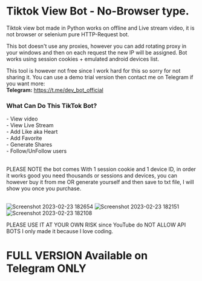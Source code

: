 # Tiktok View Bot - No-Browser type.
Tiktok view bot made in Python works on offline and Live stream video, it is not browser or selenium pure HTTP-Request bot.

This bot doesn't use any proxies, however you can add rotating proxy in your windows and then on each request the new IP will be assigned.
Bot works using session cookies + emulated android devices list.

This tool is however not free since I work hard for this so sorry for not sharing it.
You can use a demo trial version then contact me on Telegram if you want more:<br>
<b>Telegram:</b> https://t.me/dev_bot_official<br>

<h3>What Can Do This TikTok Bot?</h3>
- View video<br>
- View Live Stream<br>
- Add Like aka Heart<br>
- Add Favorite<br>
- Generate Shares<br>
- Follow/UnFollow users<br><br>

PLEASE NOTE the bot comes With 1 session cookie and 1 device ID, in order it works good you need thousands or sessions and devices,
you can however buy it from me OR generate yourself and then save to txt file, I will show you once you purchase.<br><br>

![Screenshot 2023-02-23 182654](https://user-images.githubusercontent.com/125034016/220984445-5474cf4f-b1f5-47fb-bc72-afeaef898101.png)
![Screenshot 2023-02-23 182151](https://user-images.githubusercontent.com/125034016/220984467-925311d6-b4d2-46f4-8d4a-eaf7e284c907.png)
![Screenshot 2023-02-23 182108](https://user-images.githubusercontent.com/125034016/220984493-a4d46324-53ce-48ee-a735-6405292f9d21.png)

PLEASE USE IT AT YOUR OWN RISK since YouTube do NOT ALLOW API BOTS I only made it because I love coding.<br>
<h1>FULL VERSION Available on Telegram ONLY</h1>

